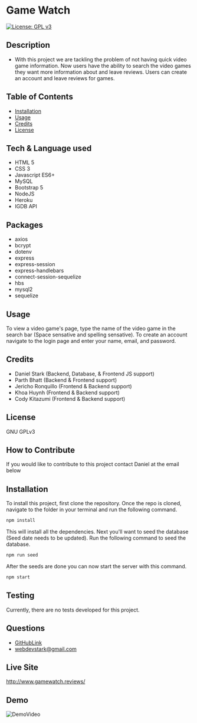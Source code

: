 
# Game Watch
[![License: GPL v3](https://img.shields.io/badge/License-GPLv3-blue.svg)](https://www.gnu.org/licenses/gpl-3.0)

## Description
- With this project we are tackling the problem of not having quick video game information. Now users have the ability to search the video games they want more information about and leave reviews. Users can create an account and leave reviews for games. 

## Table of Contents
- [Installation](#installation)
- [Usage](#usage)
- [Credits](#credits)
- [License](#license)

## Tech & Language used
- HTML 5
- CSS 3
- Javascript ES6+
- MySQL
- Bootstrap 5
- NodeJS
- Heroku
- IGDB API

## Packages
- axios
- bcrypt
- dotenv
- express
- express-session
- express-handlebars
- connect-session-sequelize
- hbs
- mysql2
- sequelize

## Usage
To view a video game's page, type the name of the video game in the search bar (Space sensative and spelling sensative).
To create an account navigate to the login page and enter your name, email, and password.

## Credits
- Daniel Stark (Backend, Database, & Frontend JS support)
- Parth Bhatt (Backend & Frontend support)
- Jericho Ronquillo (Frontend & Backend support)
- Khoa Huynh (Frontend & Backend support)
- Cody Kitazumi (Frontend & Backend support)

## License
GNU GPLv3

## How to Contribute
If you would like to contribute to this project contact Daniel at the email below

## Installation

To install this project, first clone the repository. Once the repo is cloned, navigate to the folder in your terminal and run the following command.
```md
npm install
```
This will install all the dependencies. Next you'll want to seed the database (Seed date needs to be updated). Run the following command to seed the database.
```md
npm run seed
```
After the seeds are done you can now start the server with this command.
```md
npm start
```

## Testing
Currently, there are no tests developed for this project.

## Questions
* [GitHubLink](https://github.com/Revivedaniel)
* <a href="mailto:webdevstark@gmail.com">webdevstark@gmail.com</a>

## Live Site
http://www.gamewatch.reviews/

## Demo
![DemoVideo](./images/gameWatchDemo.gif)

